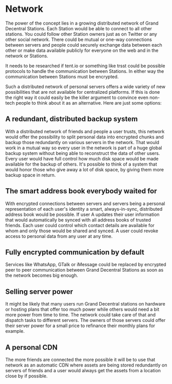# Network

The power of the concept lies in a growing distributed network of Grand Decentral Stations. Each Station would be able to connect to all other stations. You could follow other Station owners just as on Twitter or any other social network. There could be mutual or one-way connections between servers and people could securely exchange data between each other or make data available publicly for everyone on the web and in the network or Stations. 

It needs to be researched if tent.io or something like trsst could be possible protocols to handle the communication between Stations. In either way the communication between Stations must be encrypted. 

Such a distributed network of personal servers offers a wide variety of new possibilities that are not available for centralized platforms. If this is done the right way it could easily be the killer argument to convince even non-tech people to think about it as an alternative. Here are just some options: 

## A redundant, distributed backup system

With a distributed network of friends and people a user trusts, this network would offer the possibility to split personal data into encrypted chunks and backup those redundantly on various servers in the network. That would work in a mutual way so every user in the network is part of a huge global backup system without being able to reconstruct the data of other users. Every user would have full control how much disk space would be made available for the backup of others. It's possible to think of a system that would honor those who give away a lot of disk space, by giving them more backup space in return. 

## The smart address book everybody waited for

With encrypted connections between servers and servers being a personal representation of each user's identity a smart, always-in-sync, distributed address book would be possible. If user A updates their user information that would automatically be synced with all address books of trusted friends. Each user could control which contact details are available for whom and only those would be shared and synced. A user could revoke access to personal data from any user at any time. 

## Fully encrypted communication by default

Services like WhatsApp, GTalk or iMessage could be replaced by encrypted peer to peer communication between Grand Decentral Stations as soon as the network becomes big enough. 

## Selling server power

It might be likely that many users run Grand Decentral stations on hardware or hosting plans that offer too much power while others would need a bit more power from time to time. The network could take care of that and dispatch tasks to different servers. The owners of those servers could offer their server power for a small price to refinance their monthly plans for example. 

## A personal CDN

The more friends are connected the more possible it will be to use that network as an automatic CDN where assets are being stored redundantly on servers of friends and a user would always get the assets from a location close by if possible. 